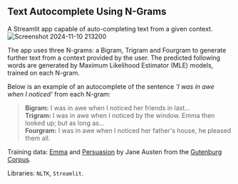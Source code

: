## Text Autocomplete Using N-Grams

A Streamlit app capable of auto-completing text from a given context. 
![Screenshot 2024-11-10 213200](https://github.com/user-attachments/assets/7046b91c-6b1c-41a0-a25c-db1dcd24a440)

The app uses three N-grams: a Bigram, Trigram and Fourgram to generate further text from a context provided by the user.
The predicted following words are generated by Maximum Likelihood Estimator (MLE) models, trained on each N-gram.  

Below is an example of an autocomplete of the sentence _'I was in awe when I noticed'_ from each N-gram:

>**Bigram:** I was in awe when I noticed her friends in last...  
>**Trigram:** I was in awe when I noticed by the window. Emma then looked up; but as long as...   
>**Fourgram:** I was in awe when I noticed her father's house, he pleased them all.  
  
Training data: [Emma](https://www.gutenberg.org/ebooks/19839) and [Persuasion](https://www.gutenberg.org/ebooks/105) by Jane Austen from the [Gutenburg Corpus](https://www.gutenberg.org/).

Libraries: `NLTK`, `Streamlit`.
